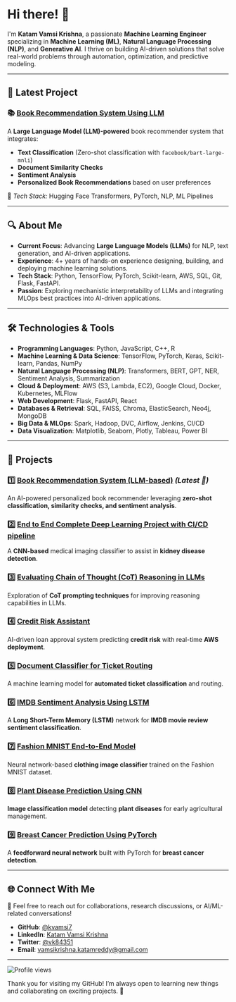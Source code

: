 # Hi there! 👋  

I'm **Katam Vamsi Krishna**, a passionate **Machine Learning Engineer** specializing in **Machine Learning (ML)**, **Natural Language Processing (NLP)**, and **Generative AI**. I thrive on building AI-driven solutions that solve real-world problems through automation, optimization, and predictive modeling.

---

## 🚀 Latest Project  

### 📚 [Book Recommendation System Using LLM](https://github.com/kvamsi7/recommendation-system/tree/main/book-recommender)  
A **Large Language Model (LLM)-powered** book recommender system that integrates:
- **Text Classification** (Zero-shot classification with `facebook/bart-large-mnli`)
- **Document Similarity Checks**
- **Sentiment Analysis**
- **Personalized Book Recommendations** based on user preferences  

🔹 *Tech Stack:* Hugging Face Transformers, PyTorch, NLP, ML Pipelines  

---

## 🔍 About Me  

- **Current Focus**: Advancing **Large Language Models (LLMs)** for NLP, text generation, and AI-driven applications.  
- **Experience**: 4+ years of hands-on experience designing, building, and deploying machine learning solutions.  
- **Tech Stack**: Python, TensorFlow, PyTorch, Scikit-learn, AWS, SQL, Git, Flask, FastAPI.  
- **Passion**: Exploring mechanistic interpretability of LLMs and integrating MLOps best practices into AI-driven applications.  

---

## 🛠️ Technologies & Tools  

- **Programming Languages**: Python, JavaScript, C++, R  
- **Machine Learning & Data Science**: TensorFlow, PyTorch, Keras, Scikit-learn, Pandas, NumPy  
- **Natural Language Processing (NLP)**: Transformers, BERT, GPT, NER, Sentiment Analysis, Summarization  
- **Cloud & Deployment**: AWS (S3, Lambda, EC2), Google Cloud, Docker, Kubernetes, MLFlow  
- **Web Development**: Flask, FastAPI, React  
- **Databases & Retrieval**: SQL, FAISS, Chroma, ElasticSearch, Neo4j, MongoDB  
- **Big Data & MLOps**: Spark, Hadoop, DVC, Airflow, Jenkins, CI/CD  
- **Data Visualization**: Matplotlib, Seaborn, Plotly, Tableau, Power BI  

---

## 📌 Projects  

### 1️⃣ [Book Recommendation System (LLM-based)](https://github.com/kvamsi7/recommendation-system/tree/main/book-recommender) *(Latest 🚀)*  
An AI-powered personalized book recommender leveraging **zero-shot classification, similarity checks, and sentiment analysis**.  

### 2️⃣ [End to End Complete Deep Learning Project with CI/CD pipeline](https://github.com/kvamsi7/kidney-disease-classification-dl-project)  
A **CNN-based** medical imaging classifier to assist in **kidney disease detection**.  

### 3️⃣ [Evaluating Chain of Thought (CoT) Reasoning in LLMs](https://github.com/kvamsi7/llm_cot_research)  
Exploration of **CoT prompting techniques** for improving reasoning capabilities in LLMs.  

### 4️⃣ [Credit Risk Assistant](https://github.com/kvamsi7/ML-portfolio/tree/prj1/Acess%20Credit%20risk%20-%20AWS%20deployment)  
AI-driven loan approval system predicting **credit risk** with real-time **AWS deployment**.  

### 5️⃣ [Document Classifier for Ticket Routing](https://github.com/kvamsi7/ML-portfolio/tree/prj1/Document%20classification)  
A machine learning model for **automated ticket classification** and routing.  

### 6️⃣ [IMDB Sentiment Analysis Using LSTM](https://github.com/kvamsi7/ML-portfolio/blob/main/IMDB-reviews-Sentiment-Analysis-LSTM/DL_Pro_10_IMDB_reviews_Sentiment_Analysis_LSTM.ipynb)  
A **Long Short-Term Memory (LSTM)** network for **IMDB movie review sentiment classification**.  

### 7️⃣ [Fashion MNIST End-to-End Model](https://github.com/kvamsi7/ML-portfolio/blob/main/fashion-mnist-end-to-end-project/model_training_notebook/Fashion_MNIST_model_training.ipynb)  
Neural network-based **clothing image classifier** trained on the Fashion MNIST dataset.  

### 8️⃣ [Plant Disease Prediction Using CNN](https://github.com/kvamsi7/ML-portfolio/blob/main/plant-disease-prediction-cnn-deep-leanring-project/model_training_notebook/Plant_Disease_Prediction_CNN_Image_Classifier.ipynb)  
**Image classification model** detecting **plant diseases** for early agricultural management.  

### 9️⃣ [Breast Cancer Prediction Using PyTorch](https://github.com/kvamsi7/ML-portfolio/blob/main/pytorch-neural-network-breast-cancer-prediction/dl_project_8_Neural_Network_using_PyTorch_breast_cancer_prediction.ipynb)  
A **feedforward neural network** built with PyTorch for **breast cancer detection**.  

---

## 🌐 Connect With Me  

📩 Feel free to reach out for collaborations, research discussions, or AI/ML-related conversations!  

- **GitHub**: [@kvamsi7](https://github.com/kvamsi7)  
- **LinkedIn**: [Katam Vamsi Krishna](https://www.linkedin.com/in/katam-vamsi-krishna)  
- **Twitter**: [@vk84351](https://twitter.com/@vk84351)  
- **Email**: [vamsikrishna.katamreddy@gmail.com](mailto:vamsikrishna.katamreddy@gmail.com)  

---

<p align="left"> 
  <img src="https://komarev.com/ghpvc/?username=kvamsi7&label=Profile%20views&color=0e75b6&style=flat" alt="Profile views" /> 
</p>  

Thank you for visiting my GitHub! I’m always open to learning new things and collaborating on exciting projects. 🚀  
